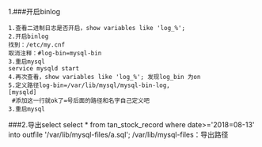  1.###开启binlog

	1.查看二进制日志是否开启，show variables like 'log_%';
	2.开启binlog
	找到：/etc/my.cnf
	取消注释：#log-bin=mysql-bin
	3.重启mysql
	service mysqld start 
	4.再次查看，show variables like 'log_%'; 发现log_bin 为on
	5.定义路径log-bin=/var/lib/mysql/mysql-bin-log,
	[mysqld]
	 #添加这一行就ok了=号后面的路径和名字自己定义吧
	3.重启mysql


###2.导出select
select * from tan_stock_record where date>='2018=08-13' into outfile '/var/lib/mysql-files/a.sql';
/var/lib/mysql-files：导出路径